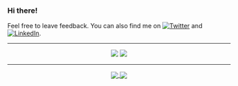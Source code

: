 ### Hi there!

Feel free to leave feedback. You can also find me on [![Twitter][1.2]][1] and [![LinkedIn][2.2]][2].

---

[1.2]: http://i.imgur.com/wWzX9uB.png (twitter icon without padding)
[2.2]: https://raw.githubusercontent.com/MartinHeinz/MartinHeinz/master/linkedin-3-16.png (LinkedIn icon without padding)

[1]: https://twitter.com/merterpreter
[2]: https://linkedin.com/in/mertdas

<p align="center">
    <a href="https://twitter.com/merterpreter"><img src="https://img.shields.io/twitter/follow/merterpreter?style=for-the-badge&logo=twitter&logoColor=ffffff&labelColor=1a1a1a&color=802000"></a>
    <a href="https://github.com/mertdas"><img src="https://img.shields.io/github/followers/mertdas?style=for-the-badge&logo=github&logoColor=ffffff&labelColor=1a1a1a&color=802000"></a>
</p>

---

<p align="center">

<a href="https://github.com/mertdas/mertdas">
  <img align="center" src="https://github-readme-stats.vercel.app/api?username=mertdas&include_all_commits=true&custom_title=mertdas's+GitHub+Stats&hide=contribs&show_icons=true&line_height=32&count_private=true&title_color=ffffff&text_color=c9cacc&icon_color=b32d00&bg_color=1a1a1a" />
</a>

<a href="https://github.com/mertdas/mertdas">
  <img align="center" src="https://github-readme-stats.vercel.app/api/top-langs/?username=mertdas&hide_title=false&exclude_repo=mertdas.github.io&langs_count=3&layout=default&hide_border=false&bg_color=1a1a1a&text_color=c9cacc&title_color=ffffff" />
</p>
